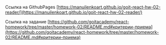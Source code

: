 Ссылка на GithubPages
[https://manuilenkoart.github.io/goit-react-hw-02-reader/](https://manuilenkoart.github.io/goit-react-hw-02-reader/)

Ссылка на задание
[https://github.com/goitacademy/react-homework/tree/master/homework-02/README.md#критерии-приема](https://github.com/goitacademy/react-homework/tree/master/homework-02/README.md#критерии-приема)
